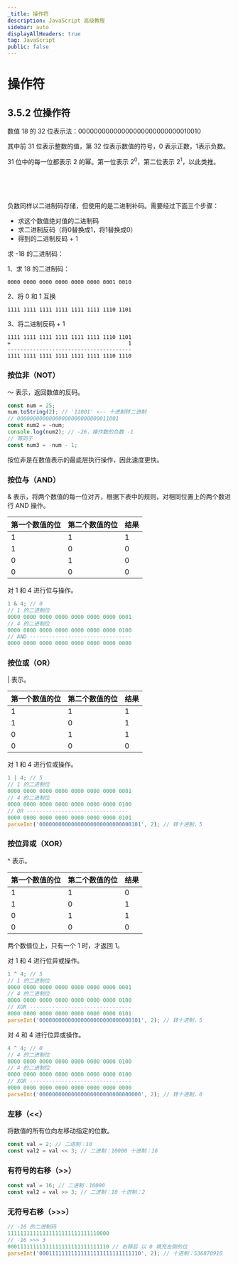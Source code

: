 ```yaml
---
_title: 操作符
description: JavaScript 高级教程
sidebar: auto
displayAllHeaders: true
tag: JavaScript
public: false
---
```


# 操作符

## 3.5.2 位操作符

数值 18 的 32 位表示法：00000000000000000000000000010010

其中前 31 位表示整数的值，第 32 位表示数值的符号，0 表示正数，1表示负数。

31 位中的每一位都表示 2 的幂。第一位表示 2<sup>0</sup>，第二位表示 2<sup>1</sup>，以此类推。

<pre style="color: #fff">
   1           0          0          1          0
(2<sup>4</sup> * 1) +  (2<sup>3</sup> * 0) + (2<sup>2</sup> * 0) + (2<sup>1</sup> * 1) + (2<sup>0</sup> * 0)
   16    +     0     +   0      +    2    +     0     =   18
</pre>

负数同样以二进制码存储，但使用的是二进制补码。需要经过下面三个步骤：

- 求这个数值绝对值的二进制码
- 求二进制反码（将0替换成1，将1替换成0）
- 得到的二进制反码 + 1

求 -18 的二进制码：

1、求 18 的二进制码：

```
0000 0000 0000 0000 0000 0000 0001 0010
```

2、将 0 和 1 互换

```
1111 1111 1111 1111 1111 1111 1110 1101
```

3、将二进制反码 + 1

```
1111 1111 1111 1111 1111 1111 1110 1101
+                                     1
---------------------------------------
1111 1111 1111 1111 1111 1111 1110 1110
```

### 按位非（NOT）

～ 表示，返回数值的反码。

```js
const num = 25;
num.toString(2); // '11001' <-- 十进制转二进制
// 00000000000000000000000000011001
const num2 = ~num;
console.log(num2); // -26，操作数的负数 -1 
// 等同于
const num3 = -num - 1;
```

按位非是在数值表示的最底层执行操作，因此速度更快。

### 按位与（AND）

& 表示，将两个数值的每一位对齐，根据下表中的规则，对相同位置上的两个数进行 AND 操作。

第一个数值的位 | 第二个数值的位 | 结果
--- | --- | ---
1   |  1  | 1
1   | 0   | 0
0   | 1   | 0
0   | 0   | 0

对 1 和 4 进行位与操作。

```js
1 & 4; // 0
// 1 的二进制位
0000 0000 0000 0000 0000 0000 0000 0001
// 4 的二进制位
0000 0000 0000 0000 0000 0000 0000 0100
// AND --------------------------------
0000 0000 0000 0000 0000 0000 0000 0000
```

### 按位或（OR）

| 表示。

第一个数值的位 | 第二个数值的位 | 结果
--- | --- | ---
1   | 1   | 1
1   | 0   | 1
0   | 1   | 1
0   | 0   | 0

对 1 和 4 进行位或操作。

```js
1 | 4; // 5
// 1 的二进制位
0000 0000 0000 0000 0000 0000 0000 0001
// 4 的二进制位
0000 0000 0000 0000 0000 0000 0000 0100
// OR --------------------------------
0000 0000 0000 0000 0000 0000 0000 0101
parseInt('00000000000000000000000000000101', 2); // 转十进制，5
```

### 按位异或（XOR）

^ 表示。

第一个数值的位 | 第二个数值的位 | 结果
--- | --- | ---
1   | 1   | 0
1   | 0   | 1
0   | 1   | 1
0   | 0   | 0

两个数值位上，只有一个 1 时，才返回 1。


对 1 和 4 进行位异或操作。

```js
1 ^ 4; // 5
// 1 的二进制位
0000 0000 0000 0000 0000 0000 0000 0001
// 4 的二进制位
0000 0000 0000 0000 0000 0000 0000 0100
// XOR --------------------------------
0000 0000 0000 0000 0000 0000 0000 0101
parseInt('00000000000000000000000000000101', 2); // 转十进制，5
```

对 4 和 4 进行位异或操作。

```js
4 ^ 4; // 0
// 4 的二进制位
0000 0000 0000 0000 0000 0000 0000 0100
// 4 的二进制位
0000 0000 0000 0000 0000 0000 0000 0100
// XOR --------------------------------
0000 0000 0000 0000 0000 0000 0000 0000
parseInt('00000000000000000000000000000000', 2); // 转十进制，0
```

### 左移（<<）

将数值的所有位向左移动指定的位数。

```js
const val = 2; // 二进制：10
const val2 = val << 3; // 二进制：10000 十进制：16
```

### 有符号的右移（>>）

```js
const val = 16; // 二进制：10000
const val2 = val >> 3; // 二进制：10 十进制：2
```

### 无符号右移（>>>）

```js
// -16 的二进制码
11111111111111111111111111110000
// -16 >>> 3
00011111111111111111111111111110 // 右移后 以 0 填充左侧的位
parseInt('00011111111111111111111111111110', 2); // 十进制：536870910
```